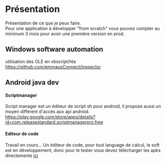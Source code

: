 # Présentation
Présentation de ce que je peux faire.<br />
Pour une application à développer "from scratch" vous pouvez compter au minimum 3 mois pour avoir une première version en prod.<br />


## Windows software automation
utilisation des OLE en vbscript/hta<br />
https://github.com/emmausConnect/inspector

## Android java dev
#### Scriptmanager
Script manager est un éditeur de script sh pour android, il propose aussi un moyen différent d'accès aux api android.
https://play.google.com/store/apps/details?id=com.releasestandard.scriptmanagerpro.free

#### Editeur de code
Travail en cours...
Un éditeur de code, pour tout language de calcul, le soft est en développement, donc pour le tester vous devez télécharger les apks directements [ici](editor_de_code)
